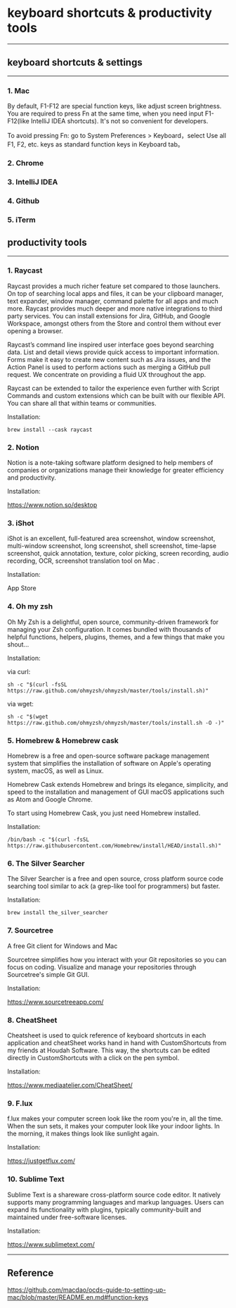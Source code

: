 # keyboard shortcuts & productivity tools 

***

## keyboard shortcuts & settings

***

### 1. Mac

By default, F1-F12 are special function keys, like adjust screen brightness. You are required to press Fn at the same time, when you need input F1-F12(like IntelliJ IDEA shortcuts). It's not so convenient for developers.

To avoid pressing Fn: go to System Preferences > Keyboard，select Use all F1, F2, etc. keys as standard function keys in Keyboard tab。

### 2. Chrome 

### 3. IntelliJ IDEA

### 4. Github

### 5. iTerm

## productivity tools

***

### 1. Raycast

Raycast provides a much richer feature set compared to those launchers. On top of searching local apps and files, it can be your clipboard manager, text expander, window manager, command palette for all apps and much more. Raycast provides much deeper and more native integrations to third party services. You can install extensions for Jira, GitHub, and Google Workspace, amongst others from the Store and control them without ever opening a browser.

Raycast’s command line inspired user interface goes beyond searching data. List and detail views provide quick access to important information. Forms make it easy to create new content such as Jira issues, and the Action Panel is used to perform actions such as merging a GitHub pull request. We concentrate on providing a fluid UX throughout the app.

Raycast can be extended to tailor the experience even further with Script Commands and custom extensions which can be built with our flexible API. You can share all that within teams or communities.

Installation:

`brew install --cask raycast`

### 2. Notion

Notion is a note-taking software platform designed to help members of companies or organizations manage their knowledge for greater efficiency and productivity.

Installation:

<https://www.notion.so/desktop>

### 3. iShot

iShot is an excellent, full-featured area screenshot, window screenshot, multi-window screenshot, long screenshot, shell screenshot, time-lapse screenshot, quick annotation, texture, color picking, screen recording, audio recording, OCR, screenshot translation tool on Mac .

Installation: 

App Store

### 4. Oh my zsh

Oh My Zsh is a delightful, open source, community-driven framework for managing your Zsh configuration. It comes bundled with thousands of helpful functions, helpers, plugins, themes, and a few things that make you shout...

Installation: 

via curl:

`sh -c "$(curl -fsSL https://raw.github.com/ohmyzsh/ohmyzsh/master/tools/install.sh)"`

via wget:

`sh -c "$(wget https://raw.github.com/ohmyzsh/ohmyzsh/master/tools/install.sh -O -)"`

### 5. Homebrew & Homebrew cask

Homebrew is a free and open-source software package management system that simplifies the installation of software on Apple's operating system, macOS, as well as Linux.

Homebrew Cask extends Homebrew and brings its elegance, simplicity, and speed to the installation and management of GUI macOS applications such as Atom and Google Chrome.

To start using Homebrew Cask, you just need Homebrew installed.

Installation: 

`/bin/bash -c "$(curl -fsSL https://raw.githubusercontent.com/Homebrew/install/HEAD/install.sh)"`

### 6. The Silver Searcher

The Silver Searcher is a free and open source, cross platform source code searching tool similar to ack (a grep-like tool for programmers) but faster.

Installation: 

`brew install the_silver_searcher`

### 7. Sourcetree

A free Git client for Windows and Mac

Sourcetree simplifies how you interact with your Git repositories so you can focus on coding. Visualize and manage your repositories through Sourcetree's simple Git GUI.

Installation: 

<https://www.sourcetreeapp.com/>

### 8. CheatSheet

Cheatsheet is used to quick reference of keyboard shortcuts in each application and cheatSheet works hand in hand with CustomShortcuts from my friends at Houdah Software. This way, the shortcuts can be edited directly in CustomShortcuts with a click on the pen symbol.

Installation: 

<https://www.mediaatelier.com/CheatSheet/>

### 9. F.lux

f.lux makes your computer screen look like the room you're in, all the time. When the sun sets, it makes your computer look like your indoor lights. In the morning, it makes things look like sunlight again.

Installation: 

<https://justgetflux.com/>

### 10. Sublime Text

Sublime Text is a shareware cross-platform source code editor. It natively supports many programming languages and markup languages. Users can expand its functionality with plugins, typically community-built and maintained under free-software licenses. 

Installation: 

<https://www.sublimetext.com/>

***

## Reference

<https://github.com/macdao/ocds-guide-to-setting-up-mac/blob/master/README.en.md#function-keys>

